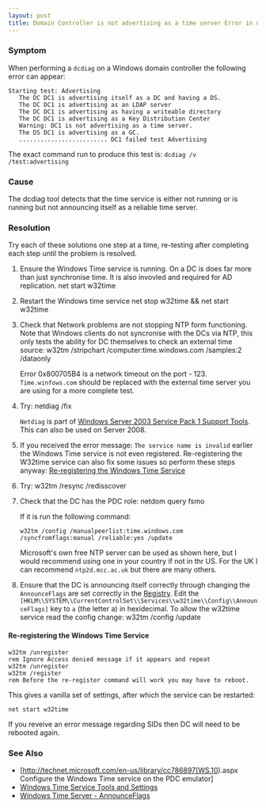 ```yaml
---
layout: post 
title: Domain Controller is not advertising as a time server Error in dcdiag (Windows)
---
```


### Symptom

When performing a `dcdiag` on a Windows domain controller the following
error can appear:

    Starting test: Advertising
       The DC DC1 is advertising itself as a DC and having a DS.
       The DC DC1 is advertising as an LDAP server
       The DC DC1 is advertising as having a writeable directory
       The DC DC1 is advertising as a Key Distribution Center
       Warning: DC1 is not advertising as a time server.
       The DS DC1 is advertising as a GC.
       ......................... DC1 failed test Advertising

The exact command run to produce this test is:
`dcdiag /v /test:advertising`

### Cause

The dcdiag tool detects that the time service is either not running or
is running but not announcing itself as a reliable time server.

### Resolution

Try each of these solutions one step at a time, re-testing after
completing each step until the problem is resolved.

1.  Ensure the Windows Time service is running. On a DC is does far more
    than just synchronise time. It is also invovled and required for AD
    replication.
        net start w32time

2.  Restart the Windows time service
        net stop w32time && net start w32time

3.  Check that Network problems are not stopping NTP form functioning.
    Note that Windows clients do not syncronise with the DCs via NTP,
    this only tests the ability for DC themselves to check an external
    time source:
        w32tm /stripchart /computer:time.windows.com /samples:2 /dataonly

    Error 0x800705B4 is a network timeout on the port - 123.
    `Time.winfows.com` should be replaced with the external time server
    you are using for a more complete test.

4.  Try:
         netdiag /fix

    `Netdiag` is part of [Windows Server 2003 Service Pack 1 Support
    Tools](http://support.microsoft.com/kb/892777). This can also be
    used on Server 2008.

5.  If you received the error message: `The service name is invalid`
    earlier the Windows Time service is not even registered.
    Re-registering the W32time service can also fix some issues so
    perform these steps anyway: [Re-registering the Windows Time
    Service](Domain_Controller_is_not_advertising_as_a_time_server_Error_in_dcdiag_(Windows)#Re-registering_the_Windows_Time_Service "wikilink")
6.  Try:
        w32tm /resync /redisscover

7.  Check that the DC has the PDC role:
        netdom query fsmo

    If it is run the following command:

        w32tm /config /manualpeerlist:time.windows.com /syncfromflags:manual /reliable:yes /update

    Microsoft\'s own free NTP server can be used as shown here, but I
    would recommend using one in your country if not in thr US. For the
    UK I can recommend `ntp2d.mcc.ac.uk` but there are many others.

8.  Ensure that the DC is announcing itself correctly through changing
    the `AnnounceFlags` are set correctly in the
    [Registry](Registry "wikilink"). Edit the
    `[HKLM\\SYSTEM\\CurrentControlSet\\Services\\w32time\\Config\\AnnounceFlags]`
    key to `a` (the letter a) in hexidecimal. To allow the w32time
    service read the config change:
        w32tm /config /update

#### Re-registering the Windows Time Service

    w32tm /unregister
    rem Ignore Access denied message if it appears and repeat
    w32tm /unregister
    w32tm /register
    rem Before the re-register command will work you may have to reboot.

This gives a vanilla set of settings, after which the service can be
restarted:

    net start w32time

If you reveive an error message regarding SIDs then DC will need to be
rebooted again.

### See Also

-   \[<http://technet.microsoft.com/en-us/library/cc786897(WS.10>).aspx
    Configure the Windows Time service on the PDC emulator\]
-   [Windows Time Service Tools and
    Settings](http://go.microsoft.com/fwlink/?LinkId=42984)
-   [Windows Time Server -
    AnnounceFlags](http://www.experts-exchange.com/Hardware/Servers/Q_23905283.html)
